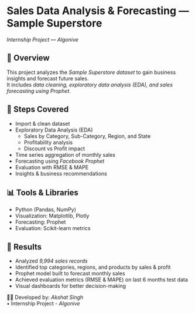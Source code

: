 # Sales Data Analysis & Forecasting — Sample Superstore  
*Internship Project — Algonive*

## 📌 Overview  
This project analyzes the *Sample Superstore dataset* to gain business insights and forecast future sales.  
It includes *data cleaning, exploratory data analysis (EDA), and sales forecasting using Prophet*.  

## 🔹 Steps Covered  
- Import & clean dataset  
- Exploratory Data Analysis (EDA)  
  - Sales by Category, Sub-Category, Region, and State  
  - Profitability analysis  
  - Discount vs Profit impact  
- Time series aggregation of monthly sales  
- Forecasting using *Facebook Prophet*  
- Evaluation with RMSE & MAPE  
- Insights & business recommendations  

## 📊 Tools & Libraries  
- Python (Pandas, NumPy)  
- Visualization: Matplotlib, Plotly  
- Forecasting: Prophet  
- Evaluation: Scikit-learn metrics
  
## 🚀 Results  
- Analyzed *9,994 sales records*  
- Identified top categories, regions, and products by sales & profit  
- Prophet model built to forecast monthly sales  
- Achieved evaluation metrics (RMSE & MAPE) on last 6 months test data  
- Visual dashboards for better decision-making  

👨‍💻 Developed by: *Akshat Singh*  
• Internship Project - *Algonive*
